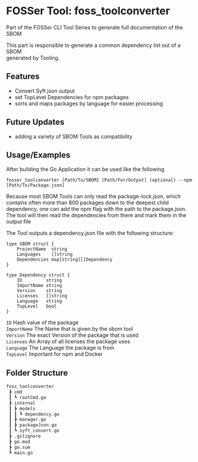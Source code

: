 
# FOSSer Tool: foss_toolconverter

Part of the FOSSer CLI Tool Series to generate full documentation of the SBOM  

This part is responsible to generate a common dependency list out of a SBOM  
generated by Tooling.



## Features

- Convert Syft json output
- set TopLevel Dependencies for npm packages
- sorts and maps packages by language for easier processing


## Future Updates

- adding a variety of SBOM Tools as compatibility
## Usage/Examples

After building the Go Application it can be used like the following
```golang
fosser_toolconverter [Path/To/SBOM] [Path/For/Output] (optional) --npm [Path/To/Package.json]
```
Because most SBOM Tools can only read the package-lock.json, which contains often more than 800 packages down to the deepest child dependency, one can add the npm flag with the path to the package.json. The tool will then read the dependencies from there and mark them in the output file

The Tool outputs a dependency.json file with the following structure:
```golang
type SBOM struct {
	ProjectName  string
	Languages    []string
	Dependencies map[string][]Dependency
}

type Dependency struct {
	ID         string 
	ImportName string 
	Version    string
	Licenses   []string
	Language   string 
	TopLevel   bool
}

```
`ID` Hash value of the package  
`ImportName` The Name that is given by the sbom tool  
`Version` The exact Version of the package that is used  
`Licenses` An Array of all licenses the package uses  
`Language` The Language the package is from  
`TopLevel` Important for npm and Docker  



## Folder Structure

```bash
foss_toolconverter
 ┣ cmd
 ┃ ┗ rootCmd.go
 ┣ internal
 ┃ ┣ models
 ┃ ┃ ┗ dependency.go
 ┃ ┣ manager.go
 ┃ ┣ packageJson.go
 ┃ ┗ syft_convert.go
 ┣ .gitignore
 ┣ go.mod
 ┣ go.sum
 ┗ main.go
```
